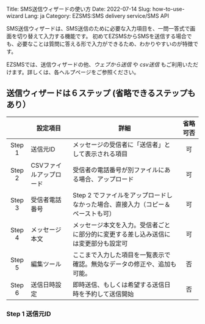 Title: SMS送信ウィザードの使い方
Date: 2022-07-14
Slug: how-to-use-wizard
Lang: ja
Category: EZSMS:SMS delivery service/SMS API

SMS送信ウィザードは、SMS送信のために必要な入力項目を、一問一答式で画面を切り替えて入力する機能です。
初めてEZSMSからSMSを送信する場合でも、必要なことは質問に答える形で入力ができるため、わかりやすいのが特徴です。

EZSMSでは、送信ウィザードの他、_ウェブから送信_ や _csv送信_ もご利用いただけます。詳しくは、各ヘルプページをご参照ください。

## 送信ウィザードは６ステップ (省略できるステップもあり）
|   |設定項目                       | 詳細                                                                 | 省略可否 | 
| :---------: | ------------------------- | -------------------------------------------------- | :---------: | 
| Step 1 | 送信元ID                | メッセージの受信者に「送信者」として表示される項目                                 |可| 
| Step 2 | CSVファイルアップロード | 受信者の電話番号が別ファイルにある場合、アップロード                               | 可|
| Step 3 | 受信者電話番号          | Step 2 でファイルをアップロードしなかった場合、直接入力（コピー＆ペーストも可）    | 可|
| Step 4 | メッセージ本文          | メッセージ本文を入力。受信者ごとに部分的に変更する差し込み送信には変更部分も設定可 | 可|
| Step 5 | 編集ツール              | ここまで入力した項目を一覧表示で確認。無効なデータの修正や、追加も可能。           |否| 
| Step 6 | 送信日時設定            | 即時送信、もしくは希望する送信日時を予約して送信開始                               |否| 

### Step 1 送信元ID
